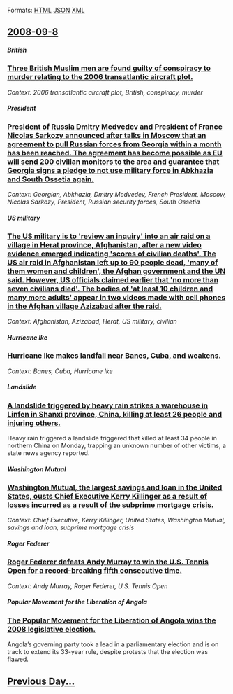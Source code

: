 
Formats: [HTML](2008/09/8/index.html)  [JSON](2008/09/8/index.json)  [XML](2008/09/8/index.xml)  

## [2008-09-8](/news/2008/09/8/index.md)

##### British
### [ Three British Muslim men are found guilty of conspiracy to murder relating to the 2006 transatlantic aircraft plot. ](/news/2008/09/8/three-british-muslim-men-are-found-guilty-of-conspiracy-to-murder-relating-to-the-2006-transatlantic-aircraft-plot.md)
_Context: 2006 transatlantic aircraft plot, British, conspiracy, murder_

##### President
### [ President of Russia Dmitry Medvedev and President of France Nicolas Sarkozy announced after talks in Moscow that an agreement to pull Russian forces from Georgia within a month has been reached. The agreement has become possible as EU will send 200 civilian monitors to the area and guarantee that Georgia signs a pledge to not use military force in Abkhazia and South Ossetia again. ](/news/2008/09/8/president-of-russia-dmitry-medvedev-and-president-of-france-nicolas-sarkozy-announced-after-talks-in-moscow-that-an-agreement-to-pull-russi.md)
_Context:  Georgian, Abkhazia, Dmitry Medvedev, French President, Moscow, Nicolas Sarkozy, President, Russian security forces, South Ossetia_

##### US military
### [ The US military is to 'review an inquiry' into an air raid on a village in Herat province, Afghanistan, after a new video evidence emerged indicating 'scores of civilian deaths'. The US air raid in Afghanistan left up to 90 people dead, 'many of them women and children', the Afghan government and the UN said. However, US officials claimed earlier that 'no more than seven civilians died'. The bodies of 'at least 10 children and many more adults' appear in two videos made with cell phones in the Afghan village Azizabad after the raid. ](/news/2008/09/8/the-us-military-is-to-review-an-inquiry-into-an-air-raid-on-a-village-in-herat-province-afghanistan-after-a-new-video-evidence-emerged.md)
_Context: Afghanistan, Azizabad, Herat, US military, civilian_

##### Hurricane Ike
### [ Hurricane Ike makes landfall near Banes, Cuba, and weakens. ](/news/2008/09/8/hurricane-ike-makes-landfall-near-banes-cuba-and-weakens.md)
_Context: Banes, Cuba, Hurricane Ike_

##### Landslide
### [ A landslide triggered by heavy rain strikes a warehouse in Linfen in Shanxi province, China, killing at least 26 people and injuring others. ](/news/2008/09/8/a-landslide-triggered-by-heavy-rain-strikes-a-warehouse-in-linfen-in-shanxi-province-china-killing-at-least-26-people-and-injuring-others.md)
Heavy rain triggered a landslide triggered that killed at least 34 people in northern China on Monday, trapping an unknown number of other victims, a state news agency reported.

##### Washington Mutual
### [ Washington Mutual, the largest savings and loan in the United States, ousts Chief Executive Kerry Killinger as a result of losses incurred as a result of the subprime mortgage crisis. ](/news/2008/09/8/washington-mutual-the-largest-savings-and-loan-in-the-united-states-ousts-chief-executive-kerry-killinger-as-a-result-of-losses-incurred.md)
_Context: Chief Executive, Kerry Killinger, United States, Washington Mutual, savings and loan, subprime mortgage crisis_

##### Roger Federer
### [ Roger Federer defeats Andy Murray to win the U.S. Tennis Open for a record-breaking fifth consecutive time. ](/news/2008/09/8/roger-federer-defeats-andy-murray-to-win-the-u-s-tennis-open-for-a-record-breaking-fifth-consecutive-time.md)
_Context: Andy Murray, Roger Federer, U.S. Tennis Open_

##### Popular Movement for the Liberation of Angola
### [ The Popular Movement for the Liberation of Angola wins the 2008 legislative election. ](/news/2008/09/8/the-popular-movement-for-the-liberation-of-angola-wins-the-2008-legislative-election.md)
Angola’s governing party took a lead in a parliamentary election and is on track to extend its 33-year rule, despite protests that the election was flawed.

## [Previous Day...](/news/2008/09/7/index.md)

